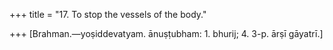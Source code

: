 +++
title = "17. To stop the vessels of the body."

+++
[Brahman.—yoṣiddevatyam. ānuṣṭubham: 1. bhurij; 4. 3-p. ārṣī gāyatrī.]

